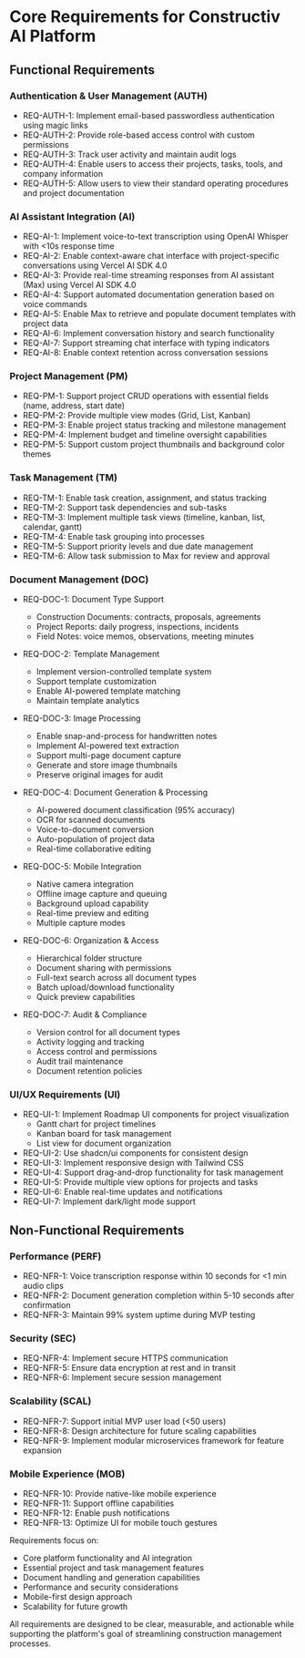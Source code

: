 # Core Requirements for Constructiv AI Platform

## Functional Requirements

### Authentication & User Management (AUTH)

* REQ-AUTH-1: Implement email-based passwordless authentication using magic links
* REQ-AUTH-2: Provide role-based access control with custom permissions
* REQ-AUTH-3: Track user activity and maintain audit logs
* REQ-AUTH-4: Enable users to access their projects, tasks, tools, and company information
* REQ-AUTH-5: Allow users to view their standard operating procedures and project documentation

### AI Assistant Integration (AI)

* REQ-AI-1: Implement voice-to-text transcription using OpenAI Whisper with <10s response time
* REQ-AI-2: Enable context-aware chat interface with project-specific conversations using Vercel AI SDK 4.0
* REQ-AI-3: Provide real-time streaming responses from AI assistant (Max) using Vercel AI SDK 4.0
* REQ-AI-4: Support automated documentation generation based on voice commands
* REQ-AI-5: Enable Max to retrieve and populate document templates with project data
* REQ-AI-6: Implement conversation history and search functionality
* REQ-AI-7: Support streaming chat interface with typing indicators
* REQ-AI-8: Enable context retention across conversation sessions

### Project Management (PM)

* REQ-PM-1: Support project CRUD operations with essential fields (name, address, start date)
* REQ-PM-2: Provide multiple view modes (Grid, List, Kanban)
* REQ-PM-3: Enable project status tracking and milestone management
* REQ-PM-4: Implement budget and timeline oversight capabilities
* REQ-PM-5: Support custom project thumbnails and background color themes

### Task Management (TM)

* REQ-TM-1: Enable task creation, assignment, and status tracking
* REQ-TM-2: Support task dependencies and sub-tasks
* REQ-TM-3: Implement multiple task views (timeline, kanban, list, calendar, gantt)
* REQ-TM-4: Enable task grouping into processes
* REQ-TM-5: Support priority levels and due date management
* REQ-TM-6: Allow task submission to Max for review and approval

### Document Management (DOC)

* REQ-DOC-1: Document Type Support
  * Construction Documents: contracts, proposals, agreements
  * Project Reports: daily progress, inspections, incidents
  * Field Notes: voice memos, observations, meeting minutes

* REQ-DOC-2: Template Management
  * Implement version-controlled template system
  * Support template customization
  * Enable AI-powered template matching
  * Maintain template analytics

* REQ-DOC-3: Image Processing
  * Enable snap-and-process for handwritten notes
  * Implement AI-powered text extraction
  * Support multi-page document capture
  * Generate and store image thumbnails
  * Preserve original images for audit

* REQ-DOC-4: Document Generation & Processing
  * AI-powered document classification (95% accuracy)
  * OCR for scanned documents
  * Voice-to-document conversion
  * Auto-population of project data
  * Real-time collaborative editing

* REQ-DOC-5: Mobile Integration
  * Native camera integration
  * Offline image capture and queuing
  * Background upload capability
  * Real-time preview and editing
  * Multiple capture modes

* REQ-DOC-6: Organization & Access
  * Hierarchical folder structure
  * Document sharing with permissions
  * Full-text search across all document types
  * Batch upload/download functionality
  * Quick preview capabilities

* REQ-DOC-7: Audit & Compliance
  * Version control for all document types
  * Activity logging and tracking
  * Access control and permissions
  * Audit trail maintenance
  * Document retention policies

### UI/UX Requirements (UI)

* REQ-UI-1: Implement Roadmap UI components for project visualization
  * Gantt chart for project timelines
  * Kanban board for task management
  * List view for document organization
* REQ-UI-2: Use shadcn/ui components for consistent design
* REQ-UI-3: Implement responsive design with Tailwind CSS
* REQ-UI-4: Support drag-and-drop functionality for task management
* REQ-UI-5: Provide multiple view options for projects and tasks
* REQ-UI-6: Enable real-time updates and notifications
* REQ-UI-7: Implement dark/light mode support

## Non-Functional Requirements

### Performance (PERF)

* REQ-NFR-1: Voice transcription response within 10 seconds for <1 min audio clips
* REQ-NFR-2: Document generation completion within 5-10 seconds after confirmation
* REQ-NFR-3: Maintain 99% system uptime during MVP testing

### Security (SEC)

* REQ-NFR-4: Implement secure HTTPS communication
* REQ-NFR-5: Ensure data encryption at rest and in transit
* REQ-NFR-6: Implement secure session management

### Scalability (SCAL)

* REQ-NFR-7: Support initial MVP user load (<50 users)
* REQ-NFR-8: Design architecture for future scaling capabilities
* REQ-NFR-9: Implement modular microservices framework for feature expansion

### Mobile Experience (MOB)

* REQ-NFR-10: Provide native-like mobile experience
* REQ-NFR-11: Support offline capabilities
* REQ-NFR-12: Enable push notifications
* REQ-NFR-13: Optimize UI for mobile touch gestures

Requirements focus on:

* Core platform functionality and AI integration
* Essential project and task management features
* Document handling and generation capabilities
* Performance and security considerations
* Mobile-first design approach
* Scalability for future growth

All requirements are designed to be clear, measurable, and actionable while supporting the platform's goal of streamlining construction management processes.
